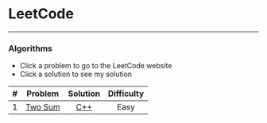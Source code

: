 # LeetCode  
***
### Algorithms  
- Click a problem to go to the LeetCode website  
- Click a solution to see my solution  

|   # |                      Problem                      |              Solution              |  Difficulty  |
|----:|:-------------------------------------------------:|:----------------------------------:|:------------:|
|   1 | [Two Sum](https://leetcode.com/problems/two-sum/) | [C++](./solutions/0001_Two_Sum.md) |     Easy     |